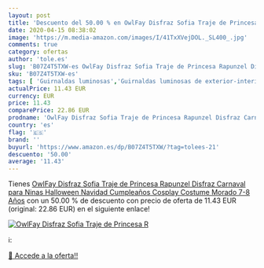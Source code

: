 ```yaml
---
layout: post
title: 'Descuento del 50.00 % en OwlFay Disfraz Sofia Traje de Princesa R'
date: 2020-04-15 08:38:02
image: 'https://m.media-amazon.com/images/I/41TxXVejDOL._SL400_.jpg'
comments: true
category: ofertas
author: 'tole.es'
slug: 'B07Z4T5TXW-es OwlFay Disfraz Sofia Traje de Princesa Rapunzel Disfraz...'
sku: 'B07Z4T5TXW-es'
tags: [ 'Guirnaldas luminosas','Guirnaldas luminosas de exterior-interior','Guirnaldas luminosas de interior','Iluminación','navidad', ]
actualPrice: 11.43 EUR
currency: EUR
price: 11.43
comparePrice: 22.86 EUR
prodname: 'OwlFay Disfraz Sofia Traje de Princesa Rapunzel Disfraz Carnaval para Ninas Halloween Navidad Cumpleaños Cosplay Costume Morado 7-8 Años'
country: 'es'
flag: '🇪🇸'
brand: ''
buyurl: 'https://www.amazon.es/dp/B07Z4T5TXW/?tag=tolees-21'
descuento: '50.00'
average: '11.43'
---
```


Tienes [OwlFay Disfraz Sofia Traje de Princesa Rapunzel Disfraz Carnaval para Ninas Halloween Navidad Cumpleaños Cosplay Costume Morado 7-8 Años](https://www.amazon.es/dp/B07Z4T5TXW/?tag=tolees-21) con un 50.00 % de descuento con precio de oferta de 11.43 EUR (original: 22.86 EUR) en el siguiente enlace!

[![OwlFay Disfraz Sofia Traje de Princesa R](https://m.media-amazon.com/images/I/41TxXVejDOL._SL400_.jpg)](https://www.amazon.es/dp/B07Z4T5TXW/?tag=tolees-21)

ℹ️:


[🛒 Accede a la oferta!!](https://www.amazon.es/dp/B07Z4T5TXW/?tag=tolees-21)
